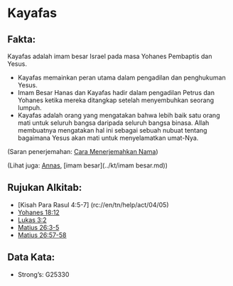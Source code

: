 # Kayafas  

## Fakta: 

Kayafas adalah imam besar Israel pada masa Yohanes Pembaptis dan Yesus. 

* Kayafas memainkan peran utama dalam pengadilan dan penghukuman Yesus.
* Imam Besar Hanas dan Kayafas hadir dalam pengadilan Petrus dan Yohanes ketika mereka ditangkap setelah menyembuhkan seorang lumpuh.
* Kayafas adalah orang yang mengatakan bahwa lebih baik satu orang mati untuk seluruh bangsa daripada seluruh bangsa binasa. Allah membuatnya mengatakan hal ini sebagai sebuah nubuat tentang bagaimana Yesus akan mati untuk menyelamatkan umat-Nya. 

(Saran penerjemahan: [Cara Menerjemahkan Nama](rc://en/ta/man/translate/translate-names))

(Lihat juga: [Annas](../names/annas.md), [imam besar](../kt/imam besar.md)) 

## Rujukan Alkitab:

* [Kisah Para Rasul 4:5-7] (rc://en/tn/help/act/04/05)
* [Yohanes 18:12](rc://en/tn/help/jhn/18/12)
* [Lukas 3:2](rc://en/tn/help/luk/03/02)
* [Matius 26:3-5](rc://en/tn/help/mat/26/03)
* [Matius 26:57-58](rc://en/tn/help/mat/26/57) 

## Data Kata:

* Strong’s: G25330
